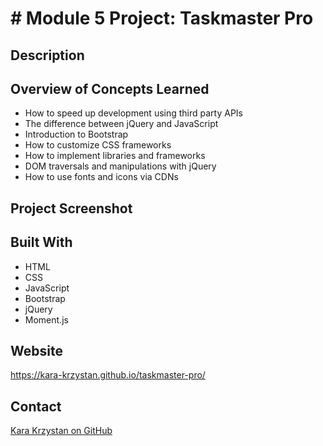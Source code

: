 # # Module 5 Project: Taskmaster Pro

## Description

## Overview of Concepts Learned
* How to speed up development using third party APIs
* The difference between jQuery and JavaScript
* Introduction to Bootstrap
* How to customize CSS frameworks
* How to implement libraries and frameworks
* DOM traversals and manipulations with jQuery
* How to use fonts and icons via CDNs

## Project Screenshot



## Built With
* HTML
* CSS
* JavaScript
* Bootstrap
* jQuery
* Moment.js

## Website
https://kara-krzystan.github.io/taskmaster-pro/

## Contact
[Kara Krzystan on GitHub](http://github.com/kara-krzystan)
